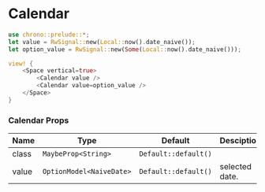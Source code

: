 # Calendar

```rust demo
use chrono::prelude::*;
let value = RwSignal::new(Local::now().date_naive());
let option_value = RwSignal::new(Some(Local::now().date_naive()));

view! {
    <Space vertical=true>
        <Calendar value />
        <Calendar value=option_value />
    </Space>
}
```

### Calendar Props

| Name  | Type                     | Default              | Desciption     |
| ----- | ------------------------ | -------------------- | -------------- |
| class | `MaybeProp<String>`      | `Default::default()` |                |
| value | `OptionModel<NaiveDate>` | `Default::default()` | selected date. |
